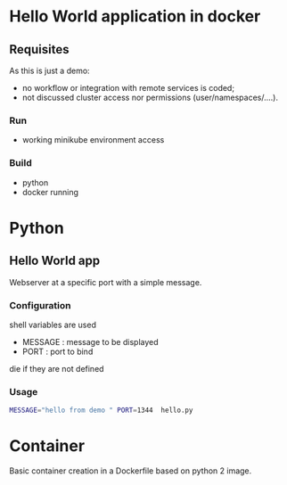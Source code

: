 # Hello World application in docker

## Requisites
As this is just a demo:
* no workflow or integration with remote services is coded;
* not discussed cluster access nor permissions (user/namespaces/....).

### Run
* working minikube environment access

### Build
* python
* docker running


# Python

## Hello World app
Webserver at a specific port with a simple message.

### Configuration
shell variables are used
* MESSAGE : message to be displayed
* PORT : port to bind

die if they are not defined

### Usage
  ```bash
  MESSAGE="hello from demo " PORT=1344  hello.py
  ```
# Container

Basic container creation in a Dockerfile based on python 2 image.
